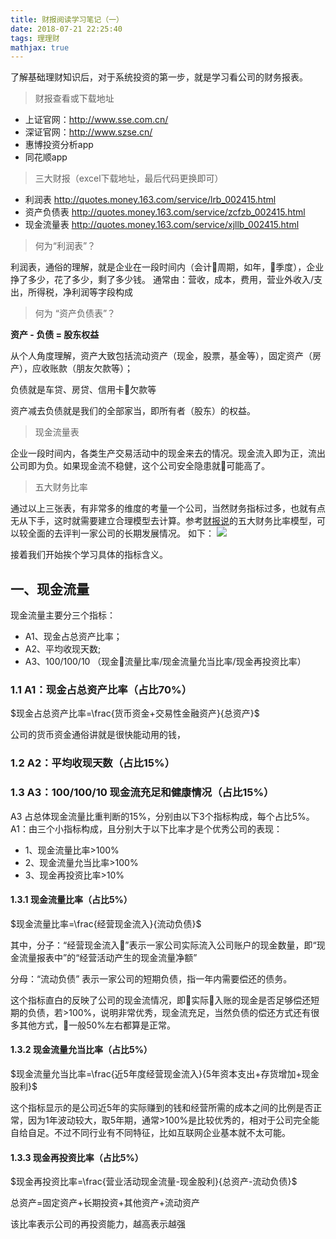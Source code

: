 ```yaml
---
title: 财报阅读学习笔记（一）
date: 2018-07-21 22:25:40
tags: 理理财
mathjax: true
---
```


 了解基础理财知识后，对于系统投资的第一步，就是学习看公司的财务报表。

> 财报查看或下载地址

- 上证官网：http://www.sse.com.cn/
- 深证官网：http://www.szse.cn/
- 惠博投资分析app
- 同花顺app


> 三大财报（excel下载地址，最后代码更换即可）

- 利润表
 http://quotes.money.163.com/service/lrb_002415.html 
- 资产负债表
 http://quotes.money.163.com/service/zcfzb_002415.html
- 现金流量表
 http://quotes.money.163.com/service/xjllb_002415.html 

> 何为“利润表”？

利润表，通俗的理解，就是企业在一段时间内（会计周期，如年，季度），企业挣了多少，花了多少，剩了多少钱。
通常由：营收，成本，费用，营业外收入/支出，所得税，净利润等字段构成

> 何为 “资产负债表”？

**资产 - 负债 = 股东权益**

从个人角度理解，资产大致包括流动资产（现金，股票，基金等），固定资产（房产），应收账款（朋友欠款等）；

负债就是车贷、房贷、信用卡欠款等

资产减去负债就是我们的全部家当，即所有者（股东）的权益。

> 现金流量表

企业一段时间内，各类生产交易活动中的现金来去的情况。现金流入即为正，流出公司即为负。如果现金流不稳健，这个公司安全隐患就可能高了。

> 五大财务比率

通过以上三张表，有非常多的维度的考量一个公司，当然财务指标过多，也就有点无从下手，这时就需要建立合理模型去计算。参考[财报说](http://www.caibaoshuo.cn/)的五大财务比率模型，可以较全面的去评判一家公司的长期发展情况。
如下：
![](https://cdn.monniya.com/2018pic/fivekeys.png)

接着我们开始挨个学习具体的指标含义。

## 一、现金流量

现金流量主要分三个指标：
- A1、现金占总资产比率；
- A2、平均收现天数;
- A3、100/100/10 （现金流量比率/现金流量允当比率/现金再投资比率）

### 1.1 A1：现金占总资产比率（占比70%）

$现金占总资产比率=\frac{货币资金+交易性金融资产}{总资产}$

公司的货币资金通俗讲就是很快能动用的钱，

### 1.2 A2：平均收现天数（占比15%）

### 1.3 A3：100/100/10 现金流充足和健康情况（占比15%）
A3 占总体现金流量比重判断的15%，分别由以下3个指标构成，每个占比5%。
A1：由三个小指标构成，且分别大于以下比率才是个优秀公司的表现：

- 1、现金流量比率>100%
- 2、现金流量允当比率>100%
- 3、现金再投资比率>10%

#### 1.3.1  现金流量比率（占比5%）

$现金流量比率=\frac{经营现金流入}{流动负债}$

其中，分子：“经营现金流入”表示一家公司实际流入公司账户的现金数量，即“现金流量报表中”的“经营活动产生的现金流量净额”

分母：“流动负债” 表示一家公司的短期负债，指一年内需要偿还的债务。

这个指标直白的反映了公司的现金流情况，即实际入账的现金是否足够偿还短期的负债，若>100%，说明非常优秀，现金流充足，当然负债的偿还方式还有很多其他方式，一般50%左右都算是正常。

#### 1.3.2  现金流量允当比率（占比5%）

$现金流量允当比率=\frac{近5年度经营现金流入}{5年资本支出+存货增加+现金股利}$

这个指标显示的是公司近5年的实际赚到的钱和经营所需的成本之间的比例是否正常，因为1年波动较大，取5年期，通常>100%是比较优秀的，相对于公司完全能自给自足。不过不同行业有不同特征，比如互联网企业基本就不太可能。

#### 1.3.3  现金再投资比率（占比5%）

$现金再投资比率=\frac{营业活动现金流量-现金股利}{总资产-流动负债}$

总资产=固定资产+长期投资+其他资产+流动资产

该比率表示公司的再投资能力，越高表示越强